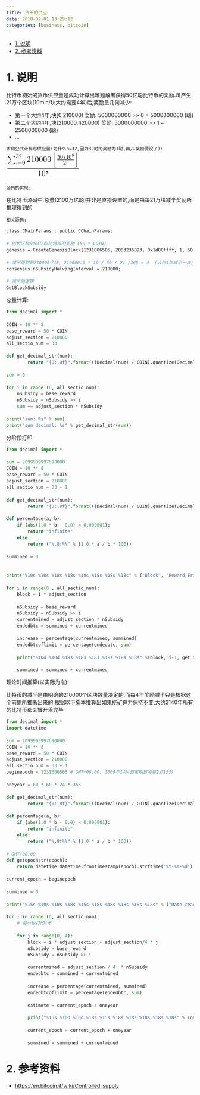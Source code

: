 ```yaml
---
title: 货币的供应
date: 2018-02-01 13:29:12
categories: [business, bitcoin]
---
```


<!-- TOC -->

- [1. 说明](#1-说明)
- [2. 参考资料](#2-参考资料)

<!-- /TOC -->

<a id="markdown-1-说明" name="1-说明"></a>
# 1. 说明

比特币初始的货币供应量是成功计算出难题解者获得50亿聪比特币的奖励.每产生21万个区块(10min/块大约需要4年)后,奖励呈几何减少:

* 第一个大约4年,块[0,210000) 奖励: 5000000000 >> 0 = 5000000000 (聪)
* 第二个大约4年,块[210000,420000) 奖励: 5000000000 >> 1 = 2500000000 (聪)
* ...

`求和公式计算总供应量(为什么n=32,因为32时的奖励为1聪,再/2奖励便没了):`  
![](./pic/supplyformula.png)


`源码的实现:`

在比特币源码中,总量(2100万亿聪)并非是直接设置的,而是由每21万块减半奖励所推理得到的


`相关源码:`  
```bash
class CMainParams : public CChainParams:

# 创世区块的50亿聪比特币的奖励 (50 * COIN)
genesis = CreateGenesisBlock(1231006505, 2083236893, 0x1d00ffff, 1, 50 * COIN);

# 减半周期是210000个块, 210000.0 * 10 / 60 / 24 /365 = 4  (大约4年减半一次)
consensus.nSubsidyHalvingInterval = 210000;

# 减半的逻辑
GetBlockSubsidy
```

总量计算:
```python
from decimal import *

COIN = 10 ** 8        
base_reward = 50 * COIN
adjust_section = 210000
all_sectio_num = 33

def get_decimal_str(num):
        return "{0:.8f}".format(((Decimal(num) / COIN).quantize(Decimal('0.00000000'))))
        
sum = 0
     
for i in range (0, all_sectio_num):
    nSubsidy = base_reward
    nSubsidy = nSubsidy >> i
    sum += adjust_section * nSubsidy

print("sum: %s" % sum)
print("sum decimal: %s" % get_decimal_str(sum))
```

分阶段打印:
```python
from decimal import *

sum = 2099999997690000
COIN = 10 ** 8        
base_reward = 50 * COIN
adjust_section = 210000
all_sectio_num = 33 + 1

def get_decimal_str(num):
        return "{0:.8f}".format(((Decimal(num) / COIN).quantize(Decimal('0.00000000'))))
        
def percentage(a, b):
    if (abs(1.0 * b - 0.0) < 0.000001):
        return "infinite"
    else:
        return ("%.8f%%" % (1.0 * a / b * 100))

summined = 0


print("%10s %10s %18s %18s %18s %18s %18s %18s" % ("Block", "Reward Era", "BTC/block", "Start BTC", "BTC Added", "End BTC", "BTC Increase", "End BTC % of Limit"))

for i in range(0 , all_sectio_num):
    block = i * adjust_section
    
    nSubsidy = base_reward
    nSubsidy = nSubsidy >> i
    currentmined = adjust_section * nSubsidy 
    endedbtc = summined + currentmined
    
    increase = percentage(currentmined, summined)
    endedbtcoflimit = percentage(endedbtc, sum)

    print("%10d %10d %18s %18s %18s %18s %18s %18s" %(block, i+1, get_decimal_str(nSubsidy), get_decimal_str(summined), get_decimal_str(currentmined), get_decimal_str(endedbtc), increase, endedbtcoflimit))

    summined = summined + currentmined

```

理论时间推算(以实际为准):

比特币的减半是由明确的210000个区块数量决定的.而每4年奖励减半只是根据这个前提所推断出来的.根据以下脚本推算出如果挖矿算力保持不变,大约2140年所有的比特币都会被开采完毕

```python
from decimal import *
import datetime

sum = 2099999997690000
COIN = 10 ** 8        
base_reward = 50 * COIN
adjust_section = 210000
all_sectio_num = 33 + 1
beginepoch = 1231006505 # GMT+08:00: 2009年1月4日星期日凌晨2点15分

oneyear = 60 * 60 * 24 * 365 

def get_decimal_str(num):
        return "{0:.8f}".format(((Decimal(num) / COIN).quantize(Decimal('0.00000000'))))
        
def percentage(a, b):
    if (abs(1.0 * b - 0.0) < 0.000001):
        return "infinite"
    else:
        return ("%.8f%%" % (1.0 * a / b * 100))

# GMT+08:00
def getepochstr(epoch):
    return datetime.datetime.fromtimestamp(epoch).strftime('%Y-%m-%d')

current_epoch = beginepoch

summined = 0

print("%15s %10s %10s %18s %15s %18s %18s %18s %18s %18s" % ("Date reached", "Block","Reward Era", "BTC/block", "Year (estimate)", "Start BTC", "BTC Added", "End BTC", "BTC Increase", "End BTC % of Limit"))

for i in range (0, all_sectio_num):
    # 每一轮打印4年
    
    for j in range(0, 4):
        block = i * adjust_section + adjust_section/4 * j
        nSubsidy = base_reward
        nSubsidy = nSubsidy >> i

        currentmined = adjust_section / 4  * nSubsidy 
        endedbtc = summined + currentmined
        
        increase = percentage(currentmined, summined)
        endedbtcoflimit = percentage(endedbtc, sum)
        
        estimate = current_epoch + oneyear

        print("%15s %10d %10d %18s %15s %18s %18s %18s %18s %18s" % (getepochstr(current_epoch), block, i+1, get_decimal_str(nSubsidy), getepochstr(estimate), get_decimal_str(summined), get_decimal_str(currentmined), get_decimal_str(endedbtc),increase, endedbtcoflimit))

        current_epoch = current_epoch + oneyear

        summined = summined + currentmined
```


<a id="markdown-2-参考资料" name="2-参考资料"></a>
# 2. 参考资料

* https://en.bitcoin.it/wiki/Controlled_supply

